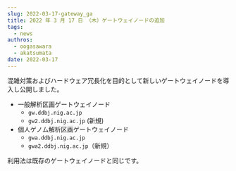 ```yaml
---
slug: 2022-03-17-gateway_ga
title: 2022 年 3 月 17 日 （木）ゲートウェイノードの追加
tags:
  - news
authros:
  - oogasawara
  - akatsumata
date: 2022-03-17
---
```



混雑対策およびハードウェア冗長化を目的として新しいゲートウェイノードを導入し公開しました。

- 一般解析区画ゲートウェイノード
    - `gw.ddbj.nig.ac.jp`
    - `gw2.ddbj.nig.ac.jp` (新規)
- 個人ゲノム解析区画ゲートウェイノード
    - `gwa.ddbj.nig.ac.jp`
    - `gwa2.ddbj.nig.ac.jp`（新規）

利用法は既存のゲートウェイノードと同じです。


